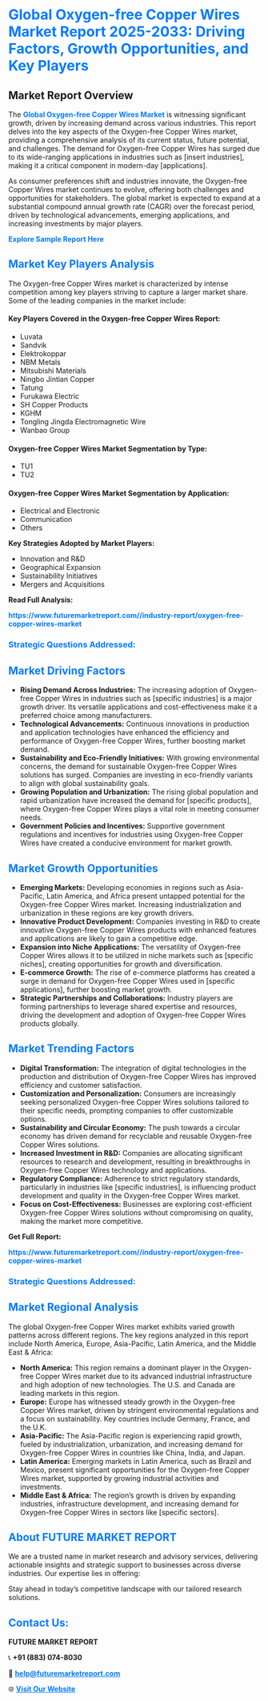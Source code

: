 <h1 style="color: #007BFF;">Global Oxygen-free Copper Wires Market Report 2025-2033: Driving Factors, Growth Opportunities, and Key Players</h1>

<section id="overview">
<h2>Market Report Overview</h2>
<p>The <a href="https://www.futuremarketreport.com//industry-report/oxygen-free-copper-wires-market" style="color: #007BFF; text-decoration: none;"><strong>Global Oxygen-free Copper Wires Market</strong></a> is witnessing significant growth, driven by increasing demand across various industries. This report delves into the key aspects of the Oxygen-free Copper Wires market, providing a comprehensive analysis of its current status, future potential, and challenges. The demand for Oxygen-free Copper Wires has surged due to its wide-ranging applications in industries such as [insert industries], making it a critical component in modern-day [applications].</p>
<p>As consumer preferences shift and industries innovate, the Oxygen-free Copper Wires market continues to evolve, offering both challenges and opportunities for stakeholders. The global market is expected to expand at a substantial compound annual growth rate (CAGR) over the forecast period, driven by technological advancements, emerging applications, and increasing investments by major players.</p>
</section>

<section id="overview">
<p><a href="https://www.futuremarketreport.com//request-sample/reportId=53653" style="color: #007BFF; text-decoration: none;"><strong>Explore Sample Report Here</strong></a></p>
</section>

<section id="key-players">
<h2 style="color: #007BFF;">Market Key Players Analysis</h2>
<p>The Oxygen-free Copper Wires market is characterized by intense competition among key players striving to capture a larger market share. Some of the leading companies in the market include:</p>
<h4>Key Players Covered in the Oxygen-free Copper Wires Report:</h4>
<ul><li>Luvata</li><li>Sandvik</li><li>Elektrokoppar</li><li>NBM Metals</li><li>Mitsubishi Materials</li><li>Ningbo Jintian Copper</li><li>Tatung</li><li>Furukawa Electric</li><li>SH Copper Products</li><li>KGHM</li><li>Tongling Jingda Electromagnetic Wire</li><li>Wanbao Group</li></ul>
<h4>Oxygen-free Copper Wires Market Segmentation by Type:</h4>
<ul><li>TU1</li><li>TU2</li></ul>

<h4>Oxygen-free Copper Wires Market Segmentation by Application:</h4>
<ul><li>Electrical and Electronic</li><li>Communication</li><li>Others</li></ul>
<p><strong>Key Strategies Adopted by Market Players:</strong></p>
<ul>
<li>Innovation and R&D</li>
<li>Geographical Expansion</li>
<li>Sustainability Initiatives</li>
<li>Mergers and Acquisitions</li>
</ul>
</section>

<section>
<p><strong>Read Full Analysis: </strong></p><a href="https://www.futuremarketreport.com//industry-report/oxygen-free-copper-wires-market" style="color: #007BFF; text-decoration: none;"><strong>https://www.futuremarketreport.com//industry-report/oxygen-free-copper-wires-market</strong></a>
<h3 style="color: #007BFF;">Strategic Questions Addressed:</h3>
</section>

<section id="driving-factors">
<h2 style="color: #007BFF;">Market Driving Factors</h2>
<ul>
<li><strong>Rising Demand Across Industries:</strong> The increasing adoption of Oxygen-free Copper Wires in industries such as [specific industries] is a major growth driver. Its versatile applications and cost-effectiveness make it a preferred choice among manufacturers.</li>
<li><strong>Technological Advancements:</strong> Continuous innovations in production and application technologies have enhanced the efficiency and performance of Oxygen-free Copper Wires, further boosting market demand.</li>
<li><strong>Sustainability and Eco-Friendly Initiatives:</strong> With growing environmental concerns, the demand for sustainable Oxygen-free Copper Wires solutions has surged. Companies are investing in eco-friendly variants to align with global sustainability goals.</li>
<li><strong>Growing Population and Urbanization:</strong> The rising global population and rapid urbanization have increased the demand for [specific products], where Oxygen-free Copper Wires plays a vital role in meeting consumer needs.</li>
<li><strong>Government Policies and Incentives:</strong> Supportive government regulations and incentives for industries using Oxygen-free Copper Wires have created a conducive environment for market growth.</li>
</ul>
</section>

<section id="growth-opportunities">
<h2 style="color: #007BFF;">Market Growth Opportunities</h2>
<ul>
<li><strong>Emerging Markets:</strong> Developing economies in regions such as Asia-Pacific, Latin America, and Africa present untapped potential for the Oxygen-free Copper Wires market. Increasing industrialization and urbanization in these regions are key growth drivers.</li>
<li><strong>Innovative Product Development:</strong> Companies investing in R&D to create innovative Oxygen-free Copper Wires products with enhanced features and applications are likely to gain a competitive edge.</li>
<li><strong>Expansion into Niche Applications:</strong> The versatility of Oxygen-free Copper Wires allows it to be utilized in niche markets such as [specific niches], creating opportunities for growth and diversification.</li>
<li><strong>E-commerce Growth:</strong> The rise of e-commerce platforms has created a surge in demand for Oxygen-free Copper Wires used in [specific applications], further boosting market growth.</li>
<li><strong>Strategic Partnerships and Collaborations:</strong> Industry players are forming partnerships to leverage shared expertise and resources, driving the development and adoption of Oxygen-free Copper Wires products globally.</li>
</ul>
</section>

<section id="trending-factors">
<h2 style="color: #007BFF;">Market Trending Factors</h2>
<ul>
<li><strong>Digital Transformation:</strong> The integration of digital technologies in the production and distribution of Oxygen-free Copper Wires has improved efficiency and customer satisfaction.</li>
<li><strong>Customization and Personalization:</strong> Consumers are increasingly seeking personalized Oxygen-free Copper Wires solutions tailored to their specific needs, prompting companies to offer customizable options.</li>
<li><strong>Sustainability and Circular Economy:</strong> The push towards a circular economy has driven demand for recyclable and reusable Oxygen-free Copper Wires solutions.</li>
<li><strong>Increased Investment in R&D:</strong> Companies are allocating significant resources to research and development, resulting in breakthroughs in Oxygen-free Copper Wires technology and applications.</li>
<li><strong>Regulatory Compliance:</strong> Adherence to strict regulatory standards, particularly in industries like [specific industries], is influencing product development and quality in the Oxygen-free Copper Wires market.</li>
<li><strong>Focus on Cost-Effectiveness:</strong> Businesses are exploring cost-efficient Oxygen-free Copper Wires solutions without compromising on quality, making the market more competitive.</li>
</ul>
</section>

<section>
<p><strong>Get Full Report: </strong></p><a href="https://www.futuremarketreport.com//industry-report/oxygen-free-copper-wires-market" style="color: #007BFF; text-decoration: none;"><strong>https://www.futuremarketreport.com//industry-report/oxygen-free-copper-wires-market</strong></a>
<h3 style="color: #007BFF;">Strategic Questions Addressed:</h3>
</section>


<section id="regional-analysis">
<h2 style="color: #007BFF;">Market Regional Analysis</h2>
<p>The global Oxygen-free Copper Wires market exhibits varied growth patterns across different regions. The key regions analyzed in this report include North America, Europe, Asia-Pacific, Latin America, and the Middle East & Africa:</p>
<ul>
<li><strong>North America:</strong> This region remains a dominant player in the Oxygen-free Copper Wires market due to its advanced industrial infrastructure and high adoption of new technologies. The U.S. and Canada are leading markets in this region.</li>
<li><strong>Europe:</strong> Europe has witnessed steady growth in the Oxygen-free Copper Wires market, driven by stringent environmental regulations and a focus on sustainability. Key countries include Germany, France, and the U.K.</li>
<li><strong>Asia-Pacific:</strong> The Asia-Pacific region is experiencing rapid growth, fueled by industrialization, urbanization, and increasing demand for Oxygen-free Copper Wires in countries like China, India, and Japan.</li>
<li><strong>Latin America:</strong> Emerging markets in Latin America, such as Brazil and Mexico, present significant opportunities for the Oxygen-free Copper Wires market, supported by growing industrial activities and investments.</li>
<li><strong>Middle East & Africa:</strong> The region’s growth is driven by expanding industries, infrastructure development, and increasing demand for Oxygen-free Copper Wires in sectors like [specific sectors].</li>
</ul>
</section>

<footer>
<h2 style="color: #007BFF;">About FUTURE MARKET REPORT</h2>
<p>We are a trusted name in market research and advisory services, delivering actionable insights and strategic support to businesses across diverse industries. Our expertise lies in offering:</p>

<p>Stay ahead in today’s competitive landscape with our tailored research solutions.</p>

<h2 style="color: #007BFF;">Contact Us:</h2>
<p><strong>FUTURE MARKET REPORT</strong></p>
<p>📞 <strong>+91 (883) 074-8030</strong></p>
<p>📧 <strong><a href="mailto:help@futuremarketreport.com" style="color: #007BFF;">help@futuremarketreport.com</a></strong></p>
<p>🌐 <strong><a href="https://www.futuremarketreport.com/" style="color: #007BFF;">Visit Our Website</a></strong></p>
</footer>